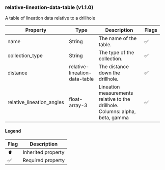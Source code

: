 ### relative-lineation-data-table (v1.1.0)
A table of lineation data relative to a drillhole

| Property | Type | Description | Flags |
|---|---|---|---|
| name | String | The name of the table. | ✅ |
| collection_type | String | The type of the collection. | ✅ |
| distance | relative-lineation-data-table | The distance down the drillhole. | ✅ |
| relative_lineation_angles | float-array-3 | Lineation measurements relative to the drillhole. Columns: alpha, beta, gamma | ✅ |


#### Legend

| Flag | Description |
| --- | --- |
| ⬆️ | Inherited property |
| ✅ | Required property |

